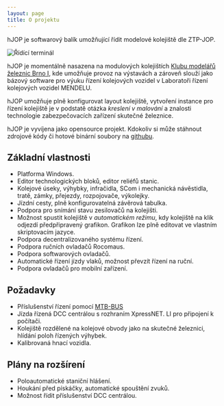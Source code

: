 ```yaml
---
layout: page
title: O projektu
---
```



hJOP je softwarový balík umožňující řídit modelové kolejiště dle ZTP-JOP.

![Řídící terminál](/assets/panel.png)

hJOP je momentálně nasazena na modulových kolejištích [Klubu modelářů železnic
Brno I](http;//kmz-brno.cz/), kde umožňuje provoz na výstavách a zároveň slouží
jako bázový software pro výuku řízení kolejových vozidel v Laboratoři řízení
kolejových vozidel MENDELU.

hJOP umožňuje plně konfigurovat layout kolejiště, vytvoření instance pro řízení
kolejiště je v podstatě otázka *kreslení v malování* a znalosti technologie
zabezpečovacích zařízení skutečné železnice.

hJOP je vyvíjena jako opensource projekt. Kdokoliv si může stáhnout zdrojové
kódy či hotové binární soubory na [githubu](https://github.com/kmzbrnoI/).

## Základní vlastnosti

 * Platforma Windows.
 * Editor technologických bloků, editor reliéfů stanic.
 * Kolejové úseky, výhybky, infračidla, SCom i mechanická návěstidla, tratě,
   zámky, přejezdy, rozpojovače, výkolejky.
 * Jízdní cesty, plně konfigurovatelná závěrová tabulka.
 * Podpora pro snímání stavu zesilovačů na kolejišti.
 * Možnost spustit kolejiště v *automatickém režimu*, kdy kolejiště na klik
   odjezdí předpřipravený grafikon. Grafikon lze plně editovat ve vlastním
   skriptovacím jazyce.
 * Podpora decentralizovaného systému řízení.
 * Podpora ručních ovladačů Rocomaus.
 * Podpora softwarových ovladačů.
 * Automatické řízení jízdy vlaků, možnost převzít řízení na ruční.
 * Podpora ovladačů pro mobilní zařízení.

## Požadavky

 * Příslušenství řízení pomocí [MTB-BUS](http://mtb.kmz-brno.cz/)
 * Jízda řízená DCC centrálou s rozhraním XpressNET. LI pro připojení k počítači.
 * Kolejiště rozdělené na kolejové obvody jako na  skutečné železnici, hlídání
   poloh řízených výhybek.
 * Kalibrovaná hnací vozidla.

## Plány na rozšírení

 * Poloautomatické staniční hlášení.
 * Houkání před pískáčky, automatické spouštění zvuků.
 * Možnost řídit příslušenství DCC centrálou.

